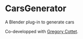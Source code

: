 # CarsGenerator
A Blender plug-in to generate cars

Co-developped with [Gregory Cottet](https://github.com/Kiizy).
